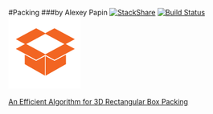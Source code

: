 #Packing
###by Alexey Papin  [![StackShare](https://img.shields.io/badge/tech-stack-0690fa.svg?style=flat)](https://stackshare.io/zzheads/zzheads-at-gmail-com) [![Build Status](https://travis-ci.org/Jintin/Swimat.svg?branch=master)](https://travis-ci.org/Jintin/Swimat)
<img src="pack_icon.png">

[An Efficient Algorithm for 3D Rectangular Box Packing](http://www.zahidgurbuz.com/yayinlar/An%20Efficient%20Algorithm%20for%203D%20Rectangular%20Box%20Packing.pdf)
